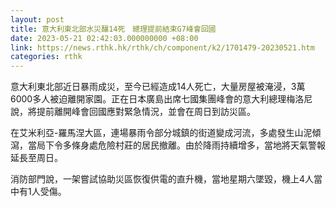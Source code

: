 ```yaml
---
layout: post
title: 意大利東北部水災釀14死　總理提前結束G7峰會回國
date: 2023-05-21 02:42:03.000000000 +08:00
link: https://news.rthk.hk/rthk/ch/component/k2/1701479-20230521.htm
categories: rthk
---
```


意大利東北部近日暴雨成災，至今已經造成14人死亡，大量房屋被淹浸，3萬6000多人被迫離開家園。正在日本廣島出席七國集團峰會的意大利總理梅洛尼說，將提前離開峰會回國應對緊急情況，並會在周日到訪災區。

在艾米利亞-羅馬涅大區，連場暴雨令部分城鎮的街道變成河流，多處發生山泥傾瀉，當局下令多條身處危險村莊的居民撤離。由於降雨持續增多，當地將天氣警報延長至周日。

消防部門說，一架嘗試協助災區恢復供電的直升機，當地星期六墜毀，機上4人當中有1人受傷。
